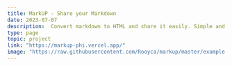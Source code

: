 ```yaml
---
title: MarkUP - Share your Markdown
date: 2023-07-07
description:  Convert markdown to HTML and share it easily. Simple and intuitive interface.
type: page
topic: project
link: "https://markup-phi.vercel.app/"
image: "https://raw.githubusercontent.com/Rooyca/markup/master/example.png"
---
```

